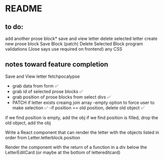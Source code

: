 # README



## to do: 
add another prose block*
save and view letter 
 delete selected letter
create new prose block
Save Block (patch) 
Delete Selected Block
program validations (Jose says use required on frontend)
any CSS


## notes toward feature completion
Save and View letter fetchpocalypse
- grab data from form ✅
- grab id of selected prose blocks ✅
- grab position of prose blocks from select divs ✅
- PATCH if letter exists
creaing join array
-empty option to force user to make selection ✅
-if position == old position, delete old object ✅

if we find position is empty, add the obj
if we find position is filled, drop the old object, add the obj

Write a React component that can render the letter with the objects listed in order from Letter.letterblock.position 

Render the component with the return of a function in a div below the LetterEditCard (or maybe at the bottom of lettereditcard)

